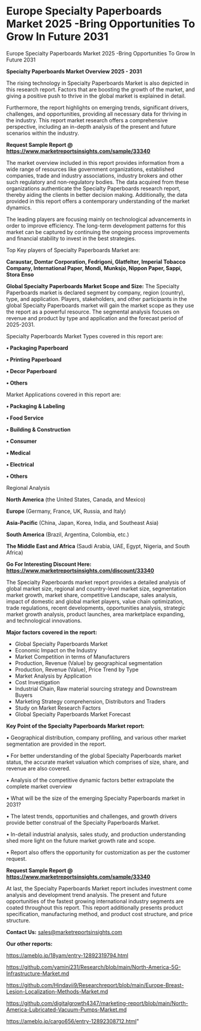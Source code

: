 # Europe Specialty Paperboards Market 2025 -Bring Opportunities To Grow In Future 2031
Europe Specialty Paperboards Market 2025 -Bring Opportunities To Grow In Future 2031

<Strong> Specialty Paperboards Market Overview 2025 - 2031</strong>

The rising technology in Specialty Paperboards Market is also depicted in this research report. Factors that are boosting the growth of the market, and giving a positive push to thrive in the global market is explained in detail.

Furthermore, the report highlights on emerging trends, significant drivers, challenges, and opportunities, providing all necessary data for thriving in the industry. This report market research offers a comprehensive perspective, including an in-depth analysis of the present and future scenarios within the industry.

<strong>Request Sample Report @ <a href=https://www.marketreportsinsights.com/sample/33340>https://www.marketreportsinsights.com/sample/33340</a></strong>

The market overview included in this report provides information from a wide range of resources like government organizations, established companies, trade and industry associations, industry brokers and other such regulatory and non-regulatory bodies. The data acquired from these organizations authenticate the Specialty Paperboards research report, thereby aiding the clients in better decision making. Additionally, the data provided in this report offers a contemporary understanding of the market dynamics.

The leading players are focusing mainly on technological advancements in order to improve efficiency. The long-term development patterns for this market can be captured by continuing the ongoing process improvements and financial stability to invest in the best strategies.

Top Key players of Specialty Paperboards Market are:

<strong>Caraustar, Domtar Corporation, Fedrigoni, Glatfelter, Imperial Tobacco Company, International Paper, Mondi, Munksjo, Nippon Paper, Sappi, Stora Enso</strong>

<strong><b>Global Specialty Paperboards Market Scope and Size:</b></strong>
The Specialty Paperboards market is declared segment by company, region (country), type, and application. Players, stakeholders, and other participants in the global Specialty Paperboards market will gain the market scope as they use the report as a powerful resource. The segmental analysis focuses on revenue and product by type and application and the forecast period of 2025-2031.

Specialty Paperboards Market Types covered in this report are:

<strong>•  Packaging Paperboard

•  Printing Paperboard

•  Decor Paperboard

•  Others</strong>

Market Applications covered in this report are:

<strong>•  Packaging & Labeling

•  Food Service

•  Building & Construction

•  Consumer

•  Medical

•  Electrical

•  Others</strong> 

Regional Analysis

<strong>North America</strong> (the United States, Canada, and Mexico)

<strong>Europe</strong> (Germany, France, UK, Russia, and Italy)

<strong>Asia-Pacific</strong> (China, Japan, Korea, India, and Southeast Asia)

<strong>South America</strong> (Brazil, Argentina, Colombia, etc.)

<strong>The Middle East and Africa</strong> (Saudi Arabia, UAE, Egypt, Nigeria, and South Africa)

<strong>Go For Interesting Discount Here: <a href=https://www.marketreportsinsights.com/discount/33340>https://www.marketreportsinsights.com/discount/33340</a></strong>

The Specialty Paperboards market report provides a detailed analysis of global market size, regional and country-level market size, segmentation market growth, market share, competitive Landscape, sales analysis, impact of domestic and global market players, value chain optimization, trade regulations, recent developments, opportunities analysis, strategic market growth analysis, product launches, area marketplace expanding, and technological innovations.

<strong><b>Major factors covered in the report:</b></strong>
<ul>
  <li>Global Specialty Paperboards Market </li>
  <li>Economic Impact on the Industry</li>
  <li>Market Competition in terms of Manufacturers</li>
  <li>Production, Revenue (Value) by geographical segmentation</li>
  <li>Production, Revenue (Value), Price Trend by Type</li>
  <li>Market Analysis by Application</li>
  <li>Cost Investigation</li>
  <li>Industrial Chain, Raw material sourcing strategy and Downstream Buyers</li>
  <li>Marketing Strategy comprehension, Distributors and Traders</li>
  <li>Study on Market Research Factors</li>
  <li>Global Specialty Paperboards Market Forecast</li>
</ul>

<strong><b>Key Point of the Specialty Paperboards Market report:</b></strong>

• Geographical distribution, company profiling, and various other market segmentation are provided in the report.

• For better understanding of the global Specialty Paperboards market status, the accurate market valuation which comprises of size, share, and revenue are also covered.

• Analysis of the competitive dynamic factors better extrapolate the complete market overview

• What will be the size of the emerging Specialty Paperboards market in 2031?

• The latest trends, opportunities and challenges, and growth drivers provide better construal of the Specialty Paperboards Market.

• In-detail industrial analysis, sales study, and production understanding shed more light on the future market growth rate and scope.

• Report also offers the opportunity for customization as per the customer request.

<strong>Request Sample Report @ <a href=https://www.marketreportsinsights.com/sample/33340>https://www.marketreportsinsights.com/sample/33340</a></strong>

At last, the Specialty Paperboards Market report includes investment come analysis and development trend analysis. The present and future opportunities of the fastest growing international industry segments are coated throughout this report. This report additionally presents product specification, manufacturing method, and product cost structure, and price structure.

<strong>Contact Us:</strong>
sales@marketreportsinsights.com

<strong>Our other reports:</strong>

<a href=https://ameblo.jp/18yam/entry-12892319794.html>https://ameblo.jp/18yam/entry-12892319794.html</a>

<a href=https://github.com/yamini231/Research/blob/main/North-America-5G-Infrastructure-Market.md>https://github.com/yamini231/Research/blob/main/North-America-5G-Infrastructure-Market.md</a>

<a href=https://github.com/Hindavii9/Researchreport/blob/main/Europe-Breast-Lesion-Localization-Methods-Market.md>https://github.com/Hindavii9/Researchreport/blob/main/Europe-Breast-Lesion-Localization-Methods-Market.md</a>

<a href=https://github.com/digitalgrowth4347/marketing-report/blob/main/North-America-Lubricated-Vacuum-Pumps-Market.md>https://github.com/digitalgrowth4347/marketing-report/blob/main/North-America-Lubricated-Vacuum-Pumps-Market.md</a>

<a href=https://ameblo.jp/cargo656/entry-12892308712.html>https://ameblo.jp/cargo656/entry-12892308712.html</a>"
